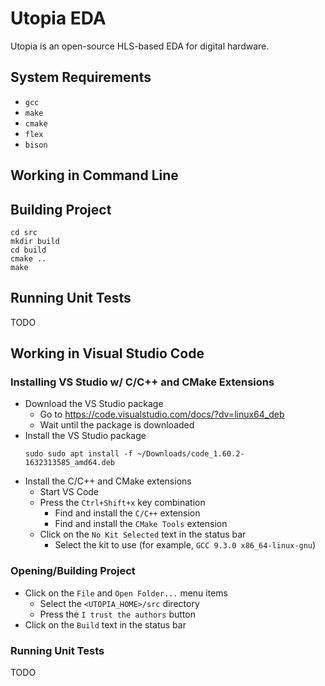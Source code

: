 # Utopia EDA

Utopia is an open-source HLS-based EDA for digital hardware.

## System Requirements

* `gcc`
* `make`
* `cmake`
* `flex`
* `bison`

## Working in Command Line

## Building Project

```
cd src
mkdir build
cd build
cmake ..
make
```
## Running Unit Tests

TODO

## Working in Visual Studio Code

### Installing VS Studio w/ C/C++ and CMake Extensions
* Download the VS Studio package
  * Go to https://code.visualstudio.com/docs/?dv=linux64_deb
  * Wait until the package is downloaded
* Install the VS Studio package
  ```
  sudo sudo apt install -f ~/Downloads/code_1.60.2-1632313585_amd64.deb
  ```
* Install the C/C++ and CMake extensions
  * Start VS Code
  * Press the `Ctrl+Shift+x` key combination
    * Find and install the `C/C++` extension
    * Find and install the `CMake Tools` extension
  * Click on the `No Kit Selected` text in the status bar
    * Select the kit to use (for example, `GCC 9.3.0 x86_64-linux-gnu`)

### Opening/Building Project

* Click on the `File` and `Open Folder...` menu items
  * Select the `<UTOPIA_HOME>/src` directory
  * Press the `I trust the authors` button
* Click on the `Build` text in the status bar

### Running Unit Tests

TODO
